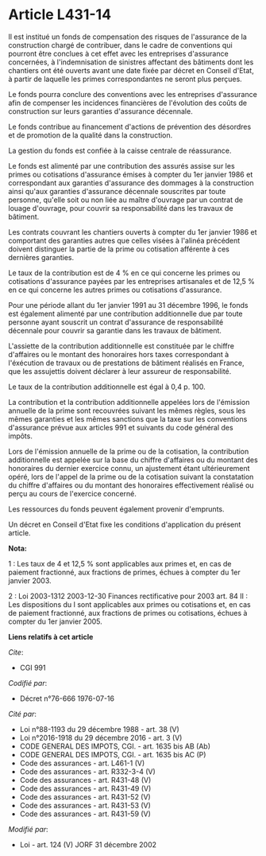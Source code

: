 # Article L431-14

Il est institué un fonds de compensation des risques de l'assurance de la construction chargé de contribuer, dans le cadre de
conventions qui pourront être conclues à cet effet avec les entreprises d'assurance concernées, à l'indemnisation de
sinistres affectant des bâtiments dont les chantiers ont été ouverts avant une date fixée par décret en Conseil d'Etat, à
partir de laquelle les primes correspondantes ne seront plus perçues.

Le fonds pourra conclure des conventions avec les entreprises d'assurance afin de compenser les incidences financières de
l'évolution des coûts de construction sur leurs garanties d'assurance décennale.

Le fonds contribue au financement d'actions de prévention des désordres et de promotion de la qualité dans la construction.

La gestion du fonds est confiée à la caisse centrale de réassurance.

Le fonds est alimenté par une contribution des assurés assise sur les primes ou cotisations d'assurance émises à compter du
1er janvier 1986 et correspondant aux garanties d'assurance des dommages à la construction ainsi qu'aux garanties d'assurance
décennale souscrites par toute personne, qu'elle soit ou non liée au maître d'ouvrage par un contrat de louage d'ouvrage,
pour couvrir sa responsabilité dans les travaux de bâtiment.

Les contrats couvrant les chantiers ouverts à compter du 1er janvier 1986 et comportant des garanties autres que celles
visées à l'alinéa précédent doivent distinguer la partie de la prime ou cotisation afférente à ces dernières garanties.

Le taux de la contribution est de 4 % en ce qui concerne les primes ou cotisations d'assurance payées par les entreprises
artisanales et de 12,5 % en ce qui concerne les autres primes ou cotisations d'assurance.

Pour une période allant du 1er janvier 1991 au 31 décembre 1996, le fonds est également alimenté par une contribution
additionnelle due par toute personne ayant souscrit un contrat d'assurance de responsabilité décennale pour couvrir sa
garantie dans les travaux de bâtiment.

L'assiette de la contribution additionnelle est constituée par le chiffre d'affaires ou le montant des honoraires hors taxes
correspondant à l'éxécution de travaux ou de prestations de bâtiment réalisés en France, que les assujettis doivent déclarer
à leur assureur de responsabilité.

Le taux de la contribution additionnelle est égal à 0,4 p. 100.

La contribution et la contribution additionnelle appelées lors de l'émission annuelle de la prime sont recouvrées suivant les
mêmes règles, sous les mêmes garanties et les mêmes sanctions que la taxe sur les conventions d'assurance prévue aux articles
991 et suivants du code général des impôts.

Lors de l'émission annuelle de la prime ou de la cotisation, la contribution additionnelle est appelée sur la base du chiffre
d'affaires ou du montant des honoraires du dernier exercice connu, un ajustement étant ultérieurement opéré, lors de l'appel
de la prime ou de la cotisation suivant la constatation du chiffre d'affaires ou du montant des honoraires effectivement
réalisé ou perçu au cours de l'exercice concerné.

Les ressources du fonds peuvent également provenir d'emprunts.

Un décret en Conseil d'Etat fixe les conditions d'application du présent article.

**Nota:**

1 : Les taux de 4 et 12,5 % sont applicables aux primes et, en cas de paiement fractionné, aux fractions de primes, échues à
compter du 1er janvier 2003.

2 : Loi 2003-1312 2003-12-30 Finances rectificative pour 2003 art. 84 II : Les dispositions du I sont applicables aux primes
ou cotisations et, en cas de paiement fractionné, aux fractions de primes ou cotisations, échues à compter du 1er janvier
2005.

**Liens relatifs à cet article**

_Cite_:

  - CGI 991

_Codifié par_:

  - Décret n°76-666 1976-07-16

_Cité par_:

  - Loi n°88-1193 du 29 décembre 1988 - art. 38 (V)
  - Loi n°2016-1918 du 29 décembre 2016 - art. 3 (V)
  - CODE GENERAL DES IMPOTS, CGI. - art. 1635 bis AB (Ab)
  - CODE GENERAL DES IMPOTS, CGI. - art. 1635 bis AC (P)
  - Code des assurances - art. L461-1 (V)
  - Code des assurances - art. R332-3-4 (V)
  - Code des assurances - art. R431-48 (V)
  - Code des assurances - art. R431-49 (V)
  - Code des assurances - art. R431-52 (V)
  - Code des assurances - art. R431-53 (V)
  - Code des assurances - art. R431-59 (V)

_Modifié par_:

  - Loi - art. 124 (V) JORF 31 décembre 2002
